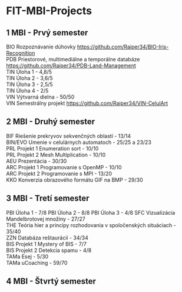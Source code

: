 # FIT-MBI-Projects

1 MBI - Prvý semester
------
BIO Rozpoznávanie dúhovky https://github.com/Raiper34/BIO-Iris-Recognition  
PDB Priestorové, multimediálne a temporálne databáze https://github.com/Raiper34/PDB-Land-Management  
TIN Úloha 1 - 4,8/5  
TIN Úloha 2 - 3,6/5  
TIN Úloha 3 - 2,5/5  
TIN Úloha 4 - 2/5  
VIN Výtvarná dielna - 50/50  
VIN Semestrálny projekt https://github.com/Raiper34/VIN-CelulArt    

2 MBI - Druhý semester
------
BIF Riešenie prekryvov sekvenčných oblastí - 13/14  
BIN/EVO Umenie v celulárnych automatoch - 25/25 a 23/23  
PRL Projekt 1 Enumeration sort - 10/10  
PRL Projekt 2 Mesh Multiplication - 10/10  
AEU Prezentácia - 30/30  
ARC Projekt 1 Programovanie s OpenMP - 10/10  
ARC Projekt 2 Programovanie s MPI - 13/20  
KKO Konverzia obrazového formátu GIF na BMP - 29/30

3 MBI - Tretí semester
------
PBI Úloha 1 - 7/8
PBI Úloha 2 - 8/8
PBI Úloha 3 - 4/8
SFC Vizualizácia Mandelbrotovej množiny - 27/27  
THE Teória hier a princípy rozhodovania v spoločenských situáciach - 35/40  
ZZN Databáza reštaurácií - 34/34  
BIS Projekt 1 Mystery of BIS - 7/7  
BIS Projekt 2 Detekcia spamu - 4/8  
TAMa Esej - 5/30  
TAMa uCoaching - 59/70  

4 MBI - Štvrtý semester
------

